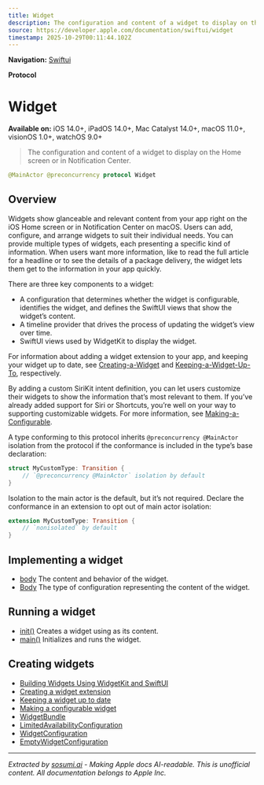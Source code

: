 ```yaml
---
title: Widget
description: The configuration and content of a widget to display on the Home screen or in Notification Center.
source: https://developer.apple.com/documentation/swiftui/widget
timestamp: 2025-10-29T00:11:44.102Z
---
```


**Navigation:** [Swiftui](/documentation/swiftui)

**Protocol**

# Widget

**Available on:** iOS 14.0+, iPadOS 14.0+, Mac Catalyst 14.0+, macOS 11.0+, visionOS 1.0+, watchOS 9.0+

> The configuration and content of a widget to display on the Home screen or in Notification Center.

```swift
@MainActor @preconcurrency protocol Widget
```

## Overview

Widgets show glanceable and relevant content from your app right on the iOS Home screen or in Notification Center on macOS. Users can add, configure, and arrange widgets to suit their individual needs. You can provide multiple types of widgets, each presenting a specific kind of information. When users want more information, like to read the full article for a headline or to see the details of a package delivery, the widget lets them get to the information in your app quickly.

There are three key components to a widget:

- A configuration that determines whether the widget is configurable, identifies the widget, and defines the SwiftUI views that show the widget’s content.
- A timeline provider that drives the process of updating the widget’s view over time.
- SwiftUI views used by WidgetKit to display the widget.

For information about adding a widget extension to your app, and keeping your widget up to date, see [Creating-a-Widget](/documentation/WidgetKit/Creating-a-Widget-Extension) and [Keeping-a-Widget-Up-To](/documentation/WidgetKit/Keeping-a-Widget-Up-To-Date), respectively.

By adding a custom SiriKit intent definition, you can let users customize their widgets to show the information that’s most relevant to them. If you’ve already added support for Siri or Shortcuts, you’re well on your way to supporting customizable widgets. For more information, see [Making-a-Configurable](/documentation/WidgetKit/Making-a-Configurable-Widget).

A type conforming to this protocol inherits `@preconcurrency @MainActor` isolation from the protocol if the conformance is included in the type’s base declaration:

```swift
struct MyCustomType: Transition {
    // `@preconcurrency @MainActor` isolation by default
}
```

Isolation to the main actor is the default, but it’s not required. Declare the conformance in an extension to opt out of main actor isolation:

```swift
extension MyCustomType: Transition {
    // `nonisolated` by default
}
```

## Implementing a widget

- [body](/documentation/swiftui/widget/body-swift.property) The content and behavior of the widget.
- [Body](/documentation/swiftui/widget/body-swift.associatedtype) The type of configuration representing the content of the widget.

## Running a widget

- [init()](/documentation/swiftui/widget/init()) Creates a widget using  as its content.
- [main()](/documentation/swiftui/widget/main()) Initializes and runs the widget.

## Creating widgets

- [Building Widgets Using WidgetKit and SwiftUI](/documentation/widgetkit/building_widgets_using_widgetkit_and_swiftui)
- [Creating a widget extension](/documentation/WidgetKit/Creating-a-Widget-Extension)
- [Keeping a widget up to date](/documentation/WidgetKit/Keeping-a-Widget-Up-To-Date)
- [Making a configurable widget](/documentation/WidgetKit/Making-a-Configurable-Widget)
- [WidgetBundle](/documentation/swiftui/widgetbundle)
- [LimitedAvailabilityConfiguration](/documentation/swiftui/limitedavailabilityconfiguration)
- [WidgetConfiguration](/documentation/swiftui/widgetconfiguration)
- [EmptyWidgetConfiguration](/documentation/swiftui/emptywidgetconfiguration)

---

*Extracted by [sosumi.ai](https://sosumi.ai) - Making Apple docs AI-readable.*
*This is unofficial content. All documentation belongs to Apple Inc.*
